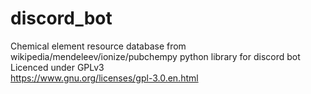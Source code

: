 # discord_bot
 Chemical element resource database from wikipedia/mendeleev/ionize/pubchempy python library 
                             for discord bot                                
 Licenced under GPLv3                                                        
 https://www.gnu.org/licenses/gpl-3.0.en.html                                
